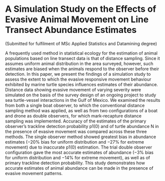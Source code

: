 # A Simulation Study on the Effects of Evasive Animal Movement on Line Transect Abundance Estimates

(Submitted for fulfilment of MSc Applied Statistics and Datamining degree)

A frequently used method in statistical ecology for the estimation of animal populations based
on line transect data is that of distance sampling. Since it assumes uniform
animal distribution in the area surveyed, however, such estimates are biased
when the animals respond to the observer before their detection. In this paper, we present the findings of a simulation study to assess the extent to which
the evasive responsive movement behaviour exhibited by marine turtle species
influences estimates of their abundance. Distance data showing evasive movement of varying severity were simulated on the basis of the survey design of
an ongoing project to study sea turtle-vessel interactions in the Gulf of Mexico. We examined the results from both a single boat observer, to which the
conventional distance sampling method was applied, as well as from two configurations of a boat and drone as double observers, for which mark-recapture
distance sampling was implemented. Accuracy of the estimates of the primary observer’s trackline detection probability p1(0) and of turtle abundance
N in the presence of evasive movement was compared across these three methods. The single observer method showed greatest bias in abundance estimates
(−20% bias for uniform distribution and −27% for extreme movement) due to
inaccurate p1(0) estimation. The trial double observer configuration gave the
most accurate estimates of abundance (−3% bias for uniform distribution and
−14% for extreme movement), as well as of primary trackline detection probability. This study demonstrates how accurate estimates of animal abundance
can be made in the presence of evasive movement patterns.
